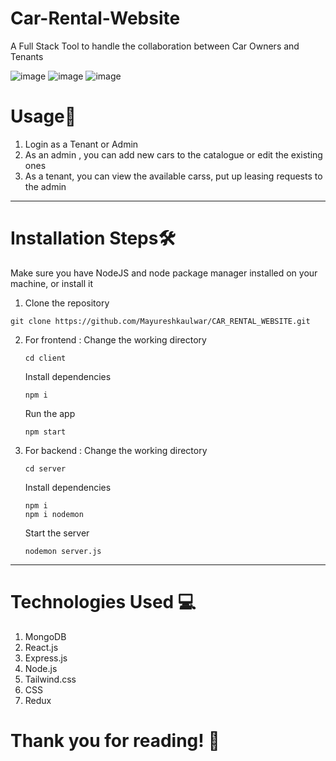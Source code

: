 # Car-Rental-Website
 
A Full Stack Tool to handle the collaboration between Car Owners and Tenants

![image](https://github.com/OjasKetkar/Car-Rental-Website/assets/98796669/5b2ee66d-b51a-4e96-8b04-36b541769de6)
![image](https://github.com/OjasKetkar/Car-Rental-Website/assets/98796669/b5657e37-b464-4f53-8b35-ef5e02714f1e)
![image](https://github.com/OjasKetkar/Car-Rental-Website/assets/98796669/3c73d76d-98b4-455d-9c01-975cfa2c5c13)


# Usage🚀
1. Login as a Tenant or Admin
2. As an admin , you can add new cars to the catalogue or edit the existing ones
3. As a tenant, you can view the available carss, put up leasing requests to the admin

---- 

# Installation Steps🛠️

Make sure you have NodeJS and node package manager installed on your machine, or install it

1. Clone the repository
```
git clone https://github.com/Mayureshkaulwar/CAR_RENTAL_WEBSITE.git
```

2. For frontend : 
    Change the working directory 
    ```
    cd client
    ```
    Install dependencies 
    ```
    npm i
    ```
    Run the app 
    ```
    npm start
    ```

3. For backend :
    Change the working directory 
    ```
    cd server
    ```
    Install dependencies 
    ```
    npm i
    npm i nodemon
    ```
    Start the server 
    ```
    nodemon server.js
    ```
    
------

# Technologies Used 💻
1. MongoDB
2. React.js
3. Express.js
4. Node.js
5. Tailwind.css
6. CSS
7. Redux

# Thank you for reading! 🌟
